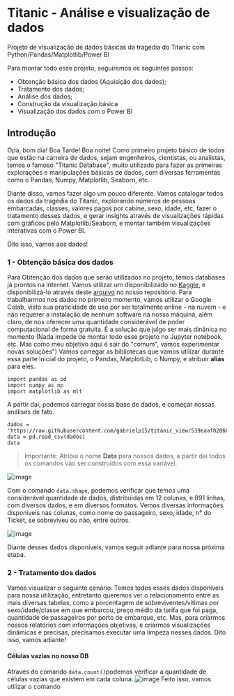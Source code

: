 # Titanic - Análise e visualização de dados
Projeto de visualização de dados básicas da tragédia do Titanic com Python/Pandas/Matplotlib/Power BI



Para montar todo esse projeto, seguiremos os seguintes passos:
- Obtenção básica dos dados (Aquisição dos dados);
- Tratamento dos dados;
- Análise dos dados;
- Construção da visualização básica
- Visualização dos dados com o Power BI


## Introdução
  Opa, bom dia! Boa Tarde! Boa noite!
Como primeiro projeto básico de todos que estão na carreira de dados, sejam engenheiros, cientistas, ou analistas, temos o famoso "Titanic Database", muito utilizado para fazer as primeiras explorações e manipulações básicas de dados, com diversas ferramentas como o Pandas, Numpy, Matplotlib, Seaborn, etc.

  Diante disso, vamos fazer algo um pouco diferente. Vamos catalogar todos os dados da tragédia do Titanic, explorando números de pessoas embarcadas, classes, valores pagos por cabine, sexo, idade, etc, fazer o tratamento desses dados, e gerar insights através de visualizações rápidas com gráficos pelo Matplotlib/Seaborn, e montar também visualizações interativas com o Power BI.

Dito isso, vamos aos dados!

### 1 - Obtenção básica dos dados
  Para Obtenção dos dados que serão utilizados no projeto, temos databases já prontos na internet. Vamos utilizar um disponibilizado no [Kaggle](https://www.kaggle.com/competitions/titanic/data?select=train.csv), e disponibilizá-lo através deste [arquivo](https://github.com/gabrielp15/titanic_view/blob/539eaaf020681f1d3a2cbd277c5e60a0daf0a603/databse.csv) no nosso repositório. Para trabalharmos nos dados no primeiro momento, vamos utilizar o Google Colab, visto sua praticidade de uso por ser totalmente online - na nuvem - e não requerer a instalação de nenhum software na nossa máquina, além claro, de nos oferecer uma quantidade considerável de poder computacional de forma gratuita. É a solução que julgo ser mais dinânica no momento (Nada impede de montar todo esse projeto no Jupyter notebook, etc. Mas como meu objetivo aqui é sair do "comum", vamos experimentar novas soluções")
  Vamos carregar as bibliotecas que vamos utilizar durante essa parte inicial do projeto, o Pandas, MatplotLib, o Numpy, e atribuir **alias** para eles.
```
import pandas as pd
import numpy as np
import matplotlib as mlt
```
 A partir daí, podemos carregar nossa base de dados, e começar nossas análises de fato.
```
dados = 'https://raw.githubusercontent.com/gabrielp15/titanic_view/539eaaf020681f1d3a2cbd277c5e60a0daf0a603/databse.csv' 
data = pd.read_csv(dados)
data
 ```
> Importante: Atribui o nome **Data** para nossos dados, a partir daí todos os comandos vão ser construídos com essa variável.

![image](https://user-images.githubusercontent.com/104700476/233997634-0c1b1cbd-bde1-43ec-a4f8-4c740e047662.png)
  
Com o comando `data.shape`, podemos verificar que temos uma considerável quantidade de dados, distribuidas em 12 colunas, e 891 linhas, com diversos dados, e em diversos formatos. Vemos diversas informações disponiveis nas colunas, como nome do passageiro, sexo, idade, n° do Ticket, se sobreviveu ou não, entre outros.

![image](https://user-images.githubusercontent.com/104700476/233997946-f5adb7dd-fbca-47c0-8227-94e8460e5c11.png)

Diante desses dados disponíveis, vamos seguir adiante para nossa próxima etapa.


### 2 - Tratamento dos dados
Vamos visualizar o seguinte cenário: Temos todos esses dados disponíveis para nossa utilização, entretanto queremos ver o relacionamento entre as mais diversas tabelas, como a porcentagem de sobreviventes/vítimas por sexo/idade/classe em que embarcou, preço médio da tarifa que foi paga, quantidade de passageiros por porto de embarque, etc.
Mas, para criarmos nossos relatórios com informações objetivas, e criarmos visualizações dinâmicas e precisas, precisamos executar uma limpeza nesses dados.
Dito isso, vamos adiante!

#### Células vazias no nosso DB
Através do comando `data.count()`podemos verificar a quantidade de células vazias que existem em cada coluna.
![image](https://user-images.githubusercontent.com/104700476/233999734-455ed2c8-11ef-4c56-be80-593de9cd0d7a.png)
Feito isso, vamos utilizar o comando 

